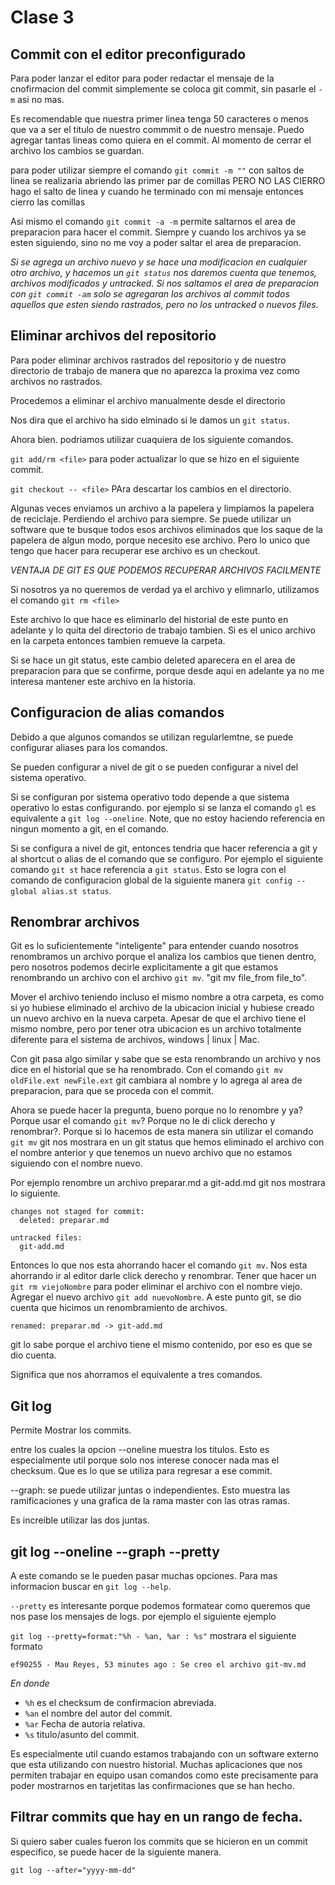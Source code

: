 # Clase 3

## Commit con el editor preconfigurado
Para poder lanzar el editor para poder redactar el mensaje de la cnofirmacion del commit simplemente se coloca git commit, sin pasarle el `-m` asi no mas.

Es recomendable que nuestra primer linea tenga 50 caracteres o menos que va a ser el titulo de nuestro commmit o de nuestro mensaje. Puedo agregar tantas lineas como quiera en el commit. Al momento de cerrar el archivo los cambios se guardan.

para poder utilizar siempre el comando `git commit -m ""` con saltos de linea se realizaria abriendo las primer par de comillas PERO NO LAS CIERRO hago el salto de linea y cuando he terminado con mi mensaje entonces cierro las comillas

Asi mismo el comando `git commit -a -m` permite saltarnos el area de preparacion para hacer el commit. Siempre y cuando los archivos ya se esten siguiendo, sino no me voy a poder saltar el area de preparacion. 

*Si se agrega un archivo nuevo y se hace una modificacion en cualquier otro archivo, y hacemos un `git status` nos daremos cuenta que tenemos, archivos modificados y untracked. Si nos saltamos el area de preparacion con `git commit -am` solo se agregaran los archivos al commit todos aquellos que esten siendo rastrados, pero no los untracked o nuevos files.*

## Eliminar archivos del repositorio
Para poder eliminar archivos rastrados del repositorio y de nuestro directorio de trabajo de manera que no aparezca la proxima vez como archivos no rastrados. 

Procedemos a eliminar el archivo manualmente desde el directorio 

Nos dira que el archivo ha sido elminado si le damos un `git status`. 

Ahora bien. podriamos utilizar cuaquiera de los siguiente comandos. 

`git add/rm <file>` para poder actualizar lo que se hizo en el siguiente commit.

`git checkout -- <file>` PAra descartar los cambios en el directorio. 

Algunas veces enviamos un archivo a la papelera y limpiamos la papelera de reciclaje. Perdiendo el archivo para siempre. Se puede utilizar un software que te busque todos esos archivos eliminados que los saque de la papelera de algun modo, porque necesito ese archivo. Pero lo unico que tengo que hacer para recuperar ese archivo es un checkout. 

*VENTAJA DE GIT ES QUE PODEMOS RECUPERAR ARCHIVOS FACILMENTE*

Si nosotros ya no queremos de verdad ya el archivo y elimnarlo, utilizamos el comando `git rm <file>`

Este archivo lo que hace es eliminarlo del historial de este punto en adelante y lo quita del directorio de trabajo tambien. Si es el unico archivo en la carpeta entonces tambien remueve la carpeta. 

Si se hace un git status, este cambio deleted aparecera en el area de preparacion para que se confirme, porque desde aqui en adelante ya no me interesa mantener este archivo en la historia.  

## Configuracion de alias comandos
Debido a que algunos comandos se utilizan regularlemtne, se puede configurar aliases para los comandos. 

Se pueden configurar a nivel de git o se pueden configurar a nivel del sistema operativo. 

Si se configuran por sistema operativo todo depende a que sistema operativo lo estas configurando. por ejemplo si se lanza el comando `gl` es equivalente a `git log --oneline`. Note, que no estoy haciendo referencia en ningun momento a git, en el comando.

Si se configura a nivel de git, entonces tendria que hacer referencia a git y al shortcut o alias de el comando que se configuro. Por ejemplo el siguiente comando `git st` hace referencia a `git status`. Esto se logra con el comando de configuracion global de la siguiente manera `git config --global alias.st status`. 

## Renombrar archivos
Git es lo suficientemente "inteligente" para entender cuando nosotros renombramos un archivo porque el analiza los cambios que tienen dentro, pero nosotros podemos decirle explicitamente a git que estamos renombrando un archivo con el archivo `git mv`. "git mv file_from file_to".

Mover el archivo teniendo incluso el mismo nombre a otra carpeta, es como si yo hubiese eliminado el archivo de la ubicacion inicial y hubiese creado un nuevo archivo en la nueva carpeta. Apesar de que el archivo tiene el mismo nombre, pero por tener otra ubicacion es un archivo totalmente diferente para el sistema de archivos, windows | linux | Mac. 

Con git pasa algo similar y sabe que se esta renombrando un archivo y nos dice en el historial que se ha renombrado. Con el comando `git mv oldFile.ext newFile.ext` git cambiara al nombre y lo agrega al area de preparacion, para que se proceda con el commit.

Ahora se puede hacer la pregunta, bueno porque no lo renombre y ya? Porque usar el comando `git mv`? Porque no le di click derecho y renombrar?. Porque si lo hacemos de esta manera sin utilizar el comando `git mv` git nos mostrara en un git status que hemos eliminado el archivo con el nombre anterior y que tenemos un nuevo archivo que no estamos siguiendo con el nombre nuevo.

Por ejemplo renombre un archivo preparar.md a git-add.md git nos mostrara lo siguiente.

```git
changes not staged for commit:
  deleted: preparar.md

untracked files:
  git-add.md
```

Entonces lo que nos esta ahorrando hacer el comando `git mv`. Nos esta ahorrando ir al editor darle click derecho y renombrar. Tener que hacer un `git rm viejoNombre` para poder eliminar el archivo con el nombre viejo. Agregar el nuevo archivo `git add nuevoNombre`. A este punto git, se dio cuenta que hicimos un renombramiento de archivos. 

```git
renamed: preparar.md -> git-add.md
```

git lo sabe porque el archivo tiene el mismo contenido, por eso es que se dio cuenta.

Significa que nos ahorramos el equivalente a tres comandos.

## Git log
Permite Mostrar los commits.

entre los cuales la opcion --oneline muestra los titulos. Esto es especialmente util porque solo nos interese conocer nada mas el checksum. Que es lo que se utiliza para regresar a ese commit. 

--graph: se puede utilizar juntas o independientes. Esto muestra las ramificaciones y una grafica de la rama master con las otras ramas. 

Es increible utilizar las dos juntas.

## git log --oneline --graph --pretty
A este comando se le pueden pasar muchas opciones. Para mas informacion buscar en `git log --help`.

`--pretty` es interesante porque podemos formatear como queremos que nos pase los mensajes de logs. por ejemplo el siguiente ejemplo

`git log --pretty=format:"%h - %an, %ar : %s"` mostrara el siguiente formato

```git
ef90255 - Mau Reyes, 53 minutes ago : Se creo el archivo git-mv.md
```

*En donde*

* `%h` es el checksum de confirmacion abreviada.
* `%an` el nombre del autor del commit.
* `%ar` Fecha de autoria relativa.
* `%s` titulo/asunto del commit.

Es especialmente util cuando estamos trabajando con un software externo que esta utilizando con nuestro historial. Muchas aplicaciones que nos permiten trabajar en equipo usan comandos como este precisamente para poder mostrarnos en tarjetitas las confirmaciones que se han hecho. 

## Filtrar commits que hay en un rango de fecha.
Si quiero saber cuales fueron los commits que se hicieron en un commit especifico, se puede hacer de la siguiente manera.

`git log --after="yyyy-mm-dd"`